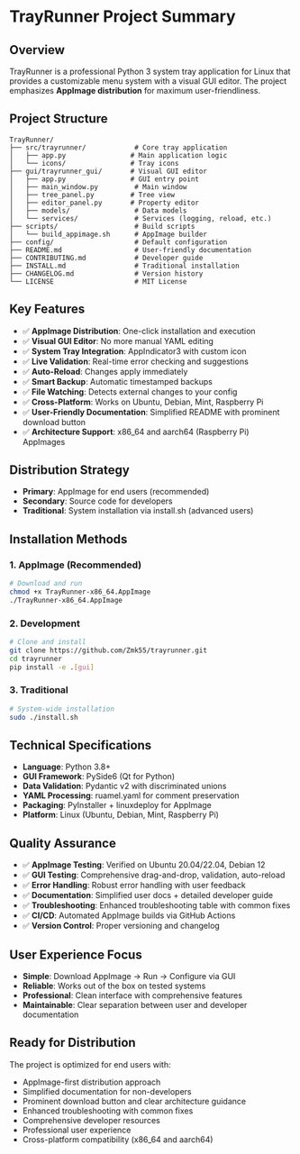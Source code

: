 # TrayRunner Project Summary

## Overview
TrayRunner is a professional Python 3 system tray application for Linux that provides a customizable menu system with a visual GUI editor. The project emphasizes **AppImage distribution** for maximum user-friendliness.

## Project Structure
```
TrayRunner/
├── src/trayrunner/            # Core tray application
│   ├── app.py                # Main application logic
│   └── icons/                # Tray icons
├── gui/trayrunner_gui/       # Visual GUI editor
│   ├── app.py                # GUI entry point
│   ├── main_window.py         # Main window
│   ├── tree_panel.py         # Tree view
│   ├── editor_panel.py       # Property editor
│   ├── models/                # Data models
│   └── services/              # Services (logging, reload, etc.)
├── scripts/                   # Build scripts
│   └── build_appimage.sh      # AppImage builder
├── config/                    # Default configuration
├── README.md                  # User-friendly documentation
├── CONTRIBUTING.md            # Developer guide
├── INSTALL.md                 # Traditional installation
├── CHANGELOG.md               # Version history
└── LICENSE                    # MIT License
```

## Key Features
- ✅ **AppImage Distribution**: One-click installation and execution
- ✅ **Visual GUI Editor**: No more manual YAML editing
- ✅ **System Tray Integration**: AppIndicator3 with custom icon
- ✅ **Live Validation**: Real-time error checking and suggestions
- ✅ **Auto-Reload**: Changes apply immediately
- ✅ **Smart Backup**: Automatic timestamped backups
- ✅ **File Watching**: Detects external changes to your config
- ✅ **Cross-Platform**: Works on Ubuntu, Debian, Mint, Raspberry Pi
- ✅ **User-Friendly Documentation**: Simplified README with prominent download button
- ✅ **Architecture Support**: x86_64 and aarch64 (Raspberry Pi) AppImages

## Distribution Strategy
- **Primary**: AppImage for end users (recommended)
- **Secondary**: Source code for developers
- **Traditional**: System installation via install.sh (advanced users)

## Installation Methods

### 1. AppImage (Recommended)
```bash
# Download and run
chmod +x TrayRunner-x86_64.AppImage
./TrayRunner-x86_64.AppImage
```

### 2. Development
```bash
# Clone and install
git clone https://github.com/Zmk55/trayrunner.git
cd trayrunner
pip install -e .[gui]
```

### 3. Traditional
```bash
# System-wide installation
sudo ./install.sh
```

## Technical Specifications
- **Language**: Python 3.8+
- **GUI Framework**: PySide6 (Qt for Python)
- **Data Validation**: Pydantic v2 with discriminated unions
- **YAML Processing**: ruamel.yaml for comment preservation
- **Packaging**: PyInstaller + linuxdeploy for AppImage
- **Platform**: Linux (Ubuntu, Debian, Mint, Raspberry Pi)

## Quality Assurance
- ✅ **AppImage Testing**: Verified on Ubuntu 20.04/22.04, Debian 12
- ✅ **GUI Testing**: Comprehensive drag-and-drop, validation, auto-reload
- ✅ **Error Handling**: Robust error handling with user feedback
- ✅ **Documentation**: Simplified user docs + detailed developer guide
- ✅ **Troubleshooting**: Enhanced troubleshooting table with common fixes
- ✅ **CI/CD**: Automated AppImage builds via GitHub Actions
- ✅ **Version Control**: Proper versioning and changelog

## User Experience Focus
- **Simple**: Download AppImage → Run → Configure via GUI
- **Reliable**: Works out of the box on tested systems
- **Professional**: Clean interface with comprehensive features
- **Maintainable**: Clear separation between user and developer documentation

## Ready for Distribution
The project is optimized for end users with:
- AppImage-first distribution approach
- Simplified documentation for non-developers
- Prominent download button and clear architecture guidance
- Enhanced troubleshooting with common fixes
- Comprehensive developer resources
- Professional user experience
- Cross-platform compatibility (x86_64 and aarch64)
